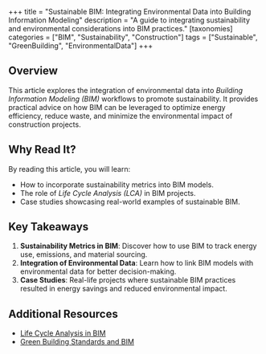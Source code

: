 +++
title = "Sustainable BIM: Integrating Environmental Data into Building Information Modeling"
description = "A guide to integrating sustainability and environmental considerations into BIM practices."
[taxonomies]
categories = ["BIM", "Sustainability", "Construction"]
tags = ["Sustainable", "GreenBuilding", "EnvironmentalData"]
+++

## Overview
This article explores the integration of environmental data into *Building Information Modeling (BIM)* workflows to promote sustainability. It provides practical advice on how BIM can be leveraged to optimize energy efficiency, reduce waste, and minimize the environmental impact of construction projects.

## Why Read It?
By reading this article, you will learn:
- How to incorporate sustainability metrics into BIM models.
- The role of *Life Cycle Analysis (LCA)* in BIM projects.
- Case studies showcasing real-world examples of sustainable BIM.

## Key Takeaways
1. **Sustainability Metrics in BIM**: Discover how to use BIM to track energy use, emissions, and material sourcing.
2. **Integration of Environmental Data**: Learn how to link BIM models with environmental data for better decision-making.
3. **Case Studies**: Real-life projects where sustainable BIM practices resulted in energy savings and reduced environmental impact.

## Additional Resources
- [Life Cycle Analysis in BIM](https://example.com/life-cycle-analysis)
- [Green Building Standards and BIM](https://example.com/green-building-bim)
